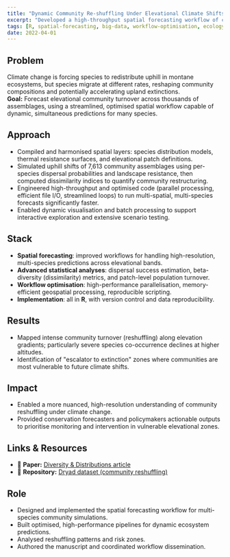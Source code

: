```yaml
---
title: "Dynamic Community Re-shuffling Under Elevational Climate Shifts"
excerpt: "Developed a high-throughput spatial forecasting workflow of community turnover under climate change, optimising computational performance for multi-species forecasting across elevational gradients."
tags: [R, spatial-forecasting, big-data, workflow-optimisation, ecology, community-dynamics]
date: 2022-04-01
---
```


## Problem
Climate change is forcing species to redistribute uphill in montane ecosystems, but species migrate at different rates, reshaping community compositions and potentially accelerating upland extinctions.  
**Goal:** Forecast elevational community turnover across thousands of assemblages, using a streamlined, optimised spatial workflow capable of dynamic, simultaneous predictions for many species.

## Approach
- Compiled and harmonised spatial layers: species distribution models, thermal resistance surfaces, and elevational patch definitions.
- Simulated uphill shifts of 7,613 community assemblages using per-species dispersal probabilities and landscape resistance, then computed dissimilarity indices to quantify community restructuring.
- Engineered high-throughput and optimised code (parallel processing, efficient file I/O, streamlined loops) to run multi-spatial, multi-species forecasts significantly faster.  
- Enabled dynamic visualisation and batch processing to support interactive exploration and extensive scenario testing.

## Stack
- **Spatial forecasting**: improved workflows for handling high-resolution, multi-species predictions across elevational bands.  
- **Advanced statistical analyses**: dispersal success estimation, beta-diversity (dissimilarity) metrics, and patch-level population turnover.  
- **Workflow optimisation**: high-performance parallelisation, memory-efficient geospatial processing, reproducible scripting.  
- **Implementation**: all in **R**, with version control and data reproducibility.

## Results
- Mapped intense community turnover (reshuffling) along elevation gradients; particularly severe species co-occurrence declines at higher altitudes.
- Identification of "escalator to extinction" zones where communities are most vulnerable to future climate shifts.

## Impact
- Enabled a more nuanced, high-resolution understanding of community reshuffling under climate change.  
- Provided conservation forecasters and policymakers actionable outputs to prioritise monitoring and intervention in vulnerable elevational zones.

## Links & Resources
- 📄 **Paper:** [Diversity & Distributions article](https://onlinelibrary.wiley.com/doi/full/10.1111/ddi.13514)  
- 💾 **Repository:** [Dryad dataset (community reshuffling)](https://datadryad.org/dataset/doi:10.5061/dryad.ksn02v759)

## Role
- Designed and implemented the spatial forecasting workflow for multi-species community simulations.  
- Built optimised, high-performance pipelines for dynamic ecosystem predictions.  
- Analysed reshuffling patterns and risk zones.  
- Authored the manuscript and coordinated workflow dissemination.
